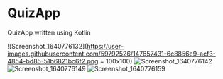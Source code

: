 # QuizApp
QuizApp written using Kotlin

![Screenshot_1640776132](https://user-images.githubusercontent.com/59792526/147657431-6c8856e9-acf3-4854-bd85-51b6821bc6f2.png = 100x100)
![Screenshot_1640776142](https://user-images.githubusercontent.com/59792526/147657502-2d8f508f-6a53-43cb-8717-97fbc1ee764d.png)
![Screenshot_1640776149](https://user-images.githubusercontent.com/59792526/147657530-3ffc1965-2db6-4eac-ae85-ccf65953d3cc.png)
![Screenshot_1640776159](https://user-images.githubusercontent.com/59792526/147657562-4d915319-34ce-4652-9a58-9bd8727af03f.png)
